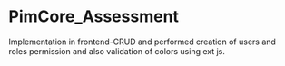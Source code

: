 # PimCore_Assessment
Implementation in frontend-CRUD and performed creation of users and roles permission and also validation of colors using ext js.
